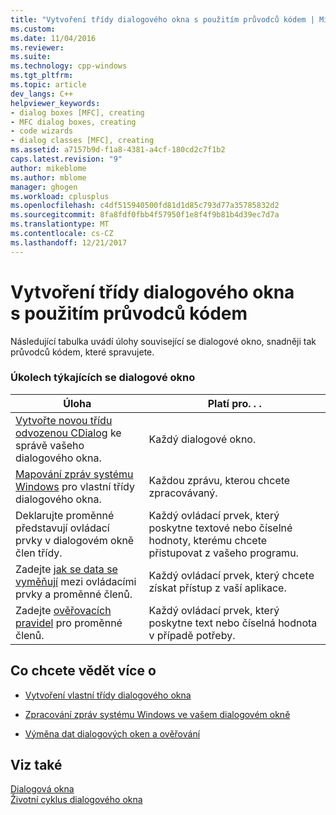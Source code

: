 ```yaml
---
title: "Vytvoření třídy dialogového okna s použitím průvodců kódem | Microsoft Docs"
ms.custom: 
ms.date: 11/04/2016
ms.reviewer: 
ms.suite: 
ms.technology: cpp-windows
ms.tgt_pltfrm: 
ms.topic: article
dev_langs: C++
helpviewer_keywords:
- dialog boxes [MFC], creating
- MFC dialog boxes, creating
- code wizards
- dialog classes [MFC], creating
ms.assetid: a7157b9d-f1a8-4381-a4cf-180cd2c7f1b2
caps.latest.revision: "9"
author: mikeblome
ms.author: mblome
manager: ghogen
ms.workload: cplusplus
ms.openlocfilehash: c4df515940500fd81d1d85c793d77a35785832d2
ms.sourcegitcommit: 8fa8fdf0fbb4f57950f1e8f4f9b81b4d39ec7d7a
ms.translationtype: MT
ms.contentlocale: cs-CZ
ms.lasthandoff: 12/21/2017
---
```

# <a name="creating-a-dialog-class-with-code-wizards"></a>Vytvoření třídy dialogového okna s použitím průvodců kódem
Následující tabulka uvádí úlohy související se dialogové okno, snadněji tak průvodců kódem, které spravujete.  
  
### <a name="dialog-related-tasks"></a>Úkolech týkajících se dialogové okno  
  
|Úloha|Platí pro. . .|  
|----------|--------------------|  
|[Vytvořte novou třídu odvozenou CDialog](../mfc/creating-your-dialog-class.md) ke správě vašeho dialogového okna.|Každý dialogové okno.|  
|[Mapování zpráv systému Windows](../mfc/handling-windows-messages-in-your-dialog-box.md) pro vlastní třídy dialogového okna.|Každou zprávu, kterou chcete zpracovávaný.|  
|Deklarujte proměnné představují ovládací prvky v dialogovém okně člen třídy.|Každý ovládací prvek, který poskytne textové nebo číselné hodnoty, kterému chcete přistupovat z vašeho programu.|  
|Zadejte [jak se data se vyměňují](../mfc/dialog-data-exchange-and-validation.md) mezi ovládacími prvky a proměnné členů.|Každý ovládací prvek, který chcete získat přístup z vaší aplikace.|  
|Zadejte [ověřovacích pravidel](../mfc/dialog-data-exchange-and-validation.md) pro proměnné členů.|Každý ovládací prvek, který poskytne text nebo číselná hodnota v případě potřeby.|  
  
## <a name="what-do-you-want-to-know-more-about"></a>Co chcete vědět více o  
  
-   [Vytvoření vlastní třídy dialogového okna](../mfc/creating-your-dialog-class.md)  
  
-   [Zpracování zpráv systému Windows ve vašem dialogovém okně](../mfc/handling-windows-messages-in-your-dialog-box.md)  
  
-   [Výměna dat dialogových oken a ověřování](../mfc/dialog-data-exchange-and-validation.md)  
  
## <a name="see-also"></a>Viz také  
 [Dialogová okna](../mfc/dialog-boxes.md)   
 [Životní cyklus dialogového okna](../mfc/life-cycle-of-a-dialog-box.md)

